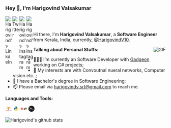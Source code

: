 ### Hey 👋, I'm Harigovind Valsakumar

<a href="https://www.linkedin.com/in/harigovind-valsakumar-41bb59161/">
  <img align="left" alt="Harigovind's LinkdeIn" width="22px" src="https://cdn.jsdelivr.net/npm/simple-icons@v3/icons/linkedin.svg" />
</a>
<a href="https://www.twitter.com/HValsakumar">
  <img align="left" alt="Twitter" width="22px" src="https://cdn.jsdelivr.net/npm/simple-icons@3.1.0/icons/twitter.svg" />
</a>
<a href="https://www.instagram.com/harigovindvalsakumar/">
  <img align="left" alt="Harigovind's Instagram" width="22px" src="https://cdn.jsdelivr.net/npm/simple-icons@v3/icons/instagram.svg" />
</a>
<a href="https://www.facebook.com/harigovind.valsakumar.5">
  <img align="left" alt="Harigovind's Instagram" width="22px" src="https://cdn.jsdelivr.net/npm/simple-icons@v3/icons/facebook.svg" />
</a>

<br />
<br />

Hi there, I'm **Harigovind Valsakumar**, a **Software Engineer** from Kerala, India, currently,
[@HarigovindV10](https://github.com/HarigovindV10).

  <img align="right" alt="GIF" src="https://i.pinimg.com/originals/e4/26/70/e426702edf874b181aced1e2fa5c6cde.gif" />

**Talking about Personal Stuffs:**

- 👨🏽‍💻 I’m currently an Software Developer with [Gadgeon](https://www.gadgeon.com/) working on C# projects;
- 🤔 My interests are with Convoutnal nueral networks, Computer vision etc..;
- 💼 I have a Bachelor's degree in Software Engineering;
- 📫 Please email via harigovindv.srt@gmail.com to reach me.


**Languages and Tools:**  

<code><img height="20" src="https://raw.githubusercontent.com/github/explore/80688e429a7d4ef2fca1e82350fe8e3517d3494d/topics/tensorflow/tensorflow.png"></code>
<code><img height="20" src="https://raw.githubusercontent.com/github/explore/80688e429a7d4ef2fca1e82350fe8e3517d3494d/topics/python/python.png"></code>
<code><img height="20" src="https://raw.githubusercontent.com/github/explore/80688e429a7d4ef2fca1e82350fe8e3517d3494d/topics/git/git.png"></code>
<code><img height="20" src="https://raw.githubusercontent.com/github/explore/80688e429a7d4ef2fca1e82350fe8e3517d3494d/topics/terminal/terminal.png"></code>

![Harigovind's github stats](https://github-readme-stats.vercel.app/api?username=HarigovindV10&show_icons=true&hide_border=true)
